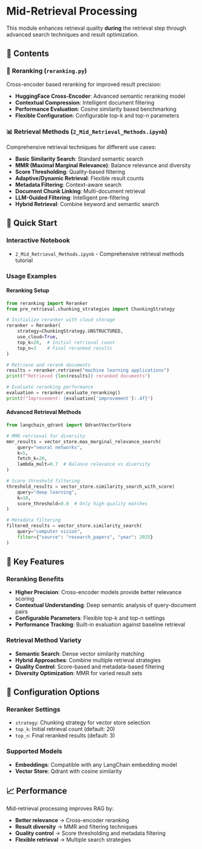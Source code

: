 # Mid-Retrieval Processing

This module enhances retrieval quality **during** the retrieval step through advanced search techniques and result optimization.

## 📁 Contents

### 🔄 **Reranking** (`reranking.py`)
Cross-encoder based reranking for improved result precision:
- **HuggingFace Cross-Encoder**: Advanced semantic reranking model
- **Contextual Compression**: Intelligent document filtering
- **Performance Evaluation**: Cosine similarity based benchmarking
- **Flexible Configuration**: Configurable top-k and top-n parameters

### 📊 **Retrieval Methods** (`2_Mid_Retrieval_Methods.ipynb`)
Comprehensive retrieval techniques for different use cases:
- **Basic Similarity Search**: Standard semantic search
- **MMR (Maximal Marginal Relevance)**: Balance relevance and diversity
- **Score Thresholding**: Quality-based filtering
- **Adaptive/Dynamic Retrieval**: Flexible result counts
- **Metadata Filtering**: Context-aware search
- **Document Chunk Linking**: Multi-document retrieval
- **LLM-Guided Filtering**: Intelligent pre-filtering
- **Hybrid Retrieval**: Combine keyword and semantic search

## 🚀 Quick Start

### Interactive Notebook
- `2_Mid_Retrieval_Methods.ipynb` - Comprehensive retrieval methods tutorial

### Usage Examples

#### Reranking Setup
```python
from reranking import Reranker
from pre_retrieval.chunking_strategies import ChunkingStrategy

# Initialize reranker with cloud storage
reranker = Reranker(
    strategy=ChunkingStrategy.UNSTRUCTURED,
    use_cloud=True,
    top_k=20,  # Initial retrieval count
    top_n=3    # Final reranked results
)

# Retrieve and rerank documents
results = reranker.retrieve("machine learning applications")
print(f"Retrieved {len(results)} reranked documents")

# Evaluate reranking performance
evaluation = reranker.evaluate_reranking()
print(f"Improvement: {evaluation['improvement']:.4f}")
```

#### Advanced Retrieval Methods
```python
from langchain_qdrant import QdrantVectorStore

# MMR retrieval for diversity
mmr_results = vector_store.max_marginal_relevance_search(
    query="neural networks",
    k=5,
    fetch_k=20,
    lambda_mult=0.7  # Balance relevance vs diversity
)

# Score threshold filtering
threshold_results = vector_store.similarity_search_with_score(
    query="deep learning",
    k=10,
    score_threshold=0.8  # Only high-quality matches
)

# Metadata filtering
filtered_results = vector_store.similarity_search(
    query="computer vision",
    filter={"source": "research_papers", "year": 2025}
)
```

## 🎯 Key Features

### Reranking Benefits
- **Higher Precision**: Cross-encoder models provide better relevance scoring
- **Contextual Understanding**: Deep semantic analysis of query-document pairs
- **Configurable Parameters**: Flexible top-k and top-n settings
- **Performance Tracking**: Built-in evaluation against baseline retrieval

### Retrieval Method Variety
- **Semantic Search**: Dense vector similarity matching
- **Hybrid Approaches**: Combine multiple retrieval strategies
- **Quality Control**: Score-based and metadata-based filtering
- **Diversity Optimization**: MMR for varied result sets

## 🔧 Configuration Options

### Reranker Settings
- `strategy`: Chunking strategy for vector store selection
- `top_k`: Initial retrieval count (default: 20)
- `top_n`: Final reranked results (default: 3)

### Supported Models
- **Embeddings**: Compatible with any LangChain embedding model
- **Vector Store**: Qdrant with cosine similarity

## 📈 Performance

Mid-retrieval processing improves RAG by:
- **Better relevance** → Cross-encoder reranking
- **Result diversity** → MMR and filtering techniques
- **Quality control** → Score thresholding and metadata filtering
- **Flexible retrieval** → Multiple search strategies
